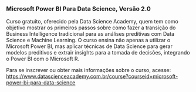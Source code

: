 ### Microsoft Power BI Para Data Science, Versão 2.0

Curso gratuito, oferecido pela Data Science Academy, quem tem como objetivo mostrar os primeiros passos sobre como fazer a transição do Business Intelligence tradicional para as análises preditivas com Data Science e Machine Learning.
O curso ensina não apenas a utilizar o Microsoft Power BI, mas aplicar técnicas de Data Science para gerar modelos preditivos e extrair insights para a tomada de decisões, integrando o Power BI com o Microsoft R.

Para se inscrever ou obter mais informações sobre o curso, acesse: https://www.datascienceacademy.com.br/course?courseid=microsoft-power-bi-para-data-science